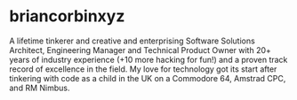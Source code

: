 # briancorbinxyz
 
A lifetime tinkerer and creative and enterprising Software Solutions Architect, Engineering Manager and Technical Product Owner with 20+ years of industry experience (+10 more hacking for fun!) and a proven track record of excellence in the field. My love for technology got its start after tinkering with code as a child in the UK on a Commodore 64, Amstrad CPC, and RM Nimbus.
